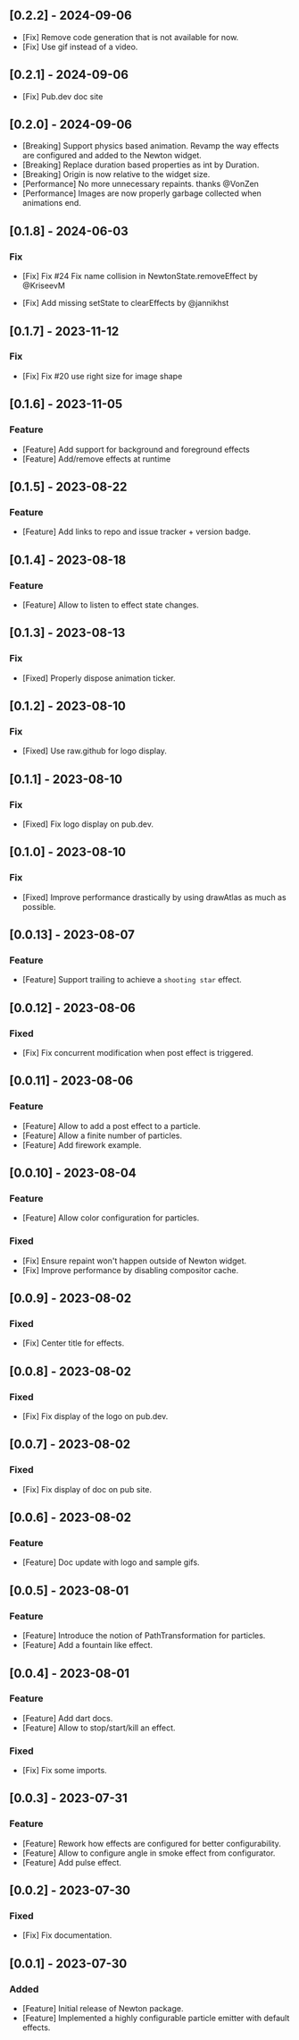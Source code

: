 ## [0.2.2] - 2024-09-06

- [Fix] Remove code generation that is not available for now.
- [Fix] Use gif instead of a video.

## [0.2.1] - 2024-09-06

- [Fix] Pub.dev doc site 

## [0.2.0] - 2024-09-06

- [Breaking] Support physics based animation. Revamp the way effects are configured and added to the Newton widget.
- [Breaking] Replace duration based properties as int by Duration.
- [Breaking] Origin is now relative to the widget size.
- [Performance] No more unnecessary repaints. thanks @VonZen
- [Performance] Images are now properly garbage collected when animations end.

## [0.1.8] - 2024-06-03

### Fix

- [Fix] Fix #24 Fix name collision in NewtonState.removeEffect by @KriseevM

- [Fix] Add missing setState to clearEffects by @jannikhst

## [0.1.7] - 2023-11-12

### Fix

- [Fix] Fix #20 use right size for image shape

## [0.1.6] - 2023-11-05

### Feature

- [Feature] Add support for background and foreground effects
- [Feature] Add/remove effects at runtime

## [0.1.5] - 2023-08-22

### Feature

- [Feature] Add links to repo and issue tracker + version badge.

## [0.1.4] - 2023-08-18

### Feature

- [Feature] Allow to listen to effect state changes.

## [0.1.3] - 2023-08-13

### Fix

- [Fixed] Properly dispose animation ticker.

## [0.1.2] - 2023-08-10

### Fix

- [Fixed] Use raw.github for logo display.

## [0.1.1] - 2023-08-10

### Fix

- [Fixed] Fix logo display on pub.dev.

## [0.1.0] - 2023-08-10

### Fix

- [Fixed] Improve performance drastically by using drawAtlas as much as possible.

## [0.0.13] - 2023-08-07

### Feature

- [Feature] Support trailing to achieve a `shooting star` effect.

## [0.0.12] - 2023-08-06

### Fixed

- [Fix] Fix concurrent modification when post effect is triggered.

## [0.0.11] - 2023-08-06

### Feature

- [Feature] Allow to add a post effect to a particle.
- [Feature] Allow a finite number of particles.
- [Feature] Add firework example.

## [0.0.10] - 2023-08-04

### Feature

- [Feature] Allow color configuration for particles.

### Fixed

- [Fix] Ensure repaint won't happen outside of Newton widget.
- [Fix] Improve performance by disabling compositor cache.

## [0.0.9] - 2023-08-02

### Fixed

- [Fix] Center title for effects.

## [0.0.8] - 2023-08-02

### Fixed

- [Fix] Fix display of the logo on pub.dev.

## [0.0.7] - 2023-08-02

### Fixed

- [Fix] Fix display of doc on pub site.

## [0.0.6] - 2023-08-02

### Feature

- [Feature] Doc update with logo and sample gifs.

## [0.0.5] - 2023-08-01

### Feature

- [Feature] Introduce the notion of PathTransformation for particles.
- [Feature] Add a fountain like effect.


## [0.0.4] - 2023-08-01

### Feature

- [Feature] Add dart docs.
- [Feature] Allow to stop/start/kill an effect.

### Fixed

- [Fix] Fix some imports.

## [0.0.3] - 2023-07-31

### Feature

- [Feature] Rework how effects are configured for better configurability.
- [Feature] Allow to configure angle in smoke effect from configurator.
- [Feature] Add pulse effect.

## [0.0.2] - 2023-07-30

### Fixed

- [Fix] Fix documentation.

## [0.0.1] - 2023-07-30

### Added

- [Feature] Initial release of Newton package.
- [Feature] Implemented a highly configurable particle emitter with default effects.